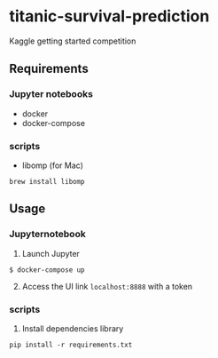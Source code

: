 # titanic-survival-prediction
Kaggle getting started competition

## Requirements
### Jupyter notebooks
* docker
* docker-compose

### scripts
* libomp (for Mac)

```shell
brew install libomp
```

## Usage
### Jupyternotebook
1. Launch Jupyter
```shell
$ docker-compose up
```

2. Access the UI link `localhost:8888` with a token

### scripts
1. Install dependencies library
```
pip install -r requirements.txt
```
